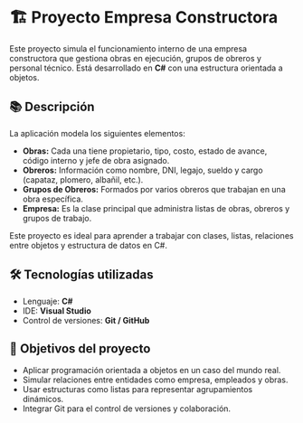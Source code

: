 # 🏗️ Proyecto Empresa Constructora

Este proyecto simula el funcionamiento interno de una empresa constructora que gestiona obras en ejecución, grupos de obreros y personal técnico. Está desarrollado en **C#** con una estructura orientada a objetos.

## 📚 Descripción

La aplicación modela los siguientes elementos:

- **Obras:** Cada una tiene propietario, tipo, costo, estado de avance, código interno y jefe de obra asignado.
- **Obreros:** Información como nombre, DNI, legajo, sueldo y cargo (capataz, plomero, albañil, etc.).
- **Grupos de Obreros:** Formados por varios obreros que trabajan en una obra específica.
- **Empresa:** Es la clase principal que administra listas de obras, obreros y grupos de trabajo.

Este proyecto es ideal para aprender a trabajar con clases, listas, relaciones entre objetos y estructura de datos en C#.

## 🛠️ Tecnologías utilizadas

- Lenguaje: **C#**
- IDE: **Visual Studio**
- Control de versiones: **Git / GitHub**

## 🧠 Objetivos del proyecto

- Aplicar programación orientada a objetos en un caso del mundo real.
- Simular relaciones entre entidades como empresa, empleados y obras.
- Usar estructuras como listas para representar agrupamientos dinámicos.
- Integrar Git para el control de versiones y colaboración.

